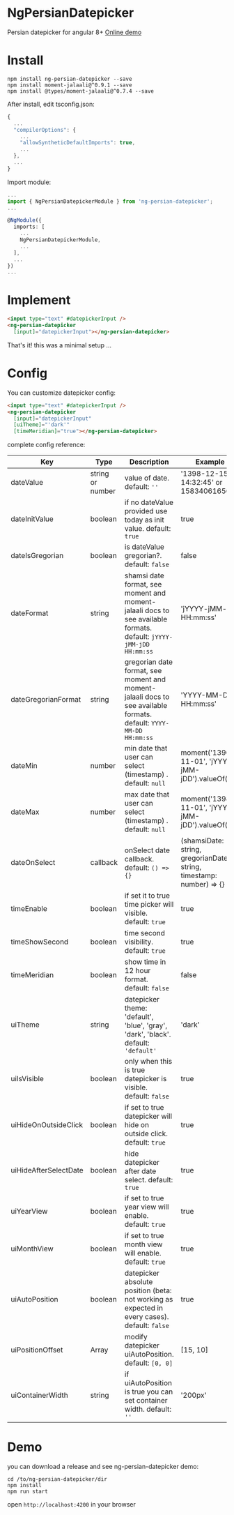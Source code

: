 # NgPersianDatepicker

Persian datepicker for angular 8+
[Online demo](https://saeed-pooyanfar.github.io/ng-persian-datepicker/)

# Install

```
npm install ng-persian-datepicker --save
npm install moment-jalaali@^0.9.1 --save
npm install @types/moment-jalaali@^0.7.4 --save
```

After install, edit tsconfig.json:

```javascript
{
  ...
  "compilerOptions": {
    ...
    "allowSyntheticDefaultImports": true,
    ...
  },
  ...
}
```

Import module:

```typescript
...
import { NgPersianDatepickerModule } from 'ng-persian-datepicker';
...

@NgModule({
  imports: [
    ...
    NgPersianDatepickerModule,
    ...
  ],
  ...
})
...
```

# Implement

```html
<input type="text" #datepickerInput />
<ng-persian-datepicker
  [input]="datepickerInput"></ng-persian-datepicker>
```

That's it! this was a minimal setup ...

# Config

You can customize datepicker config:

```html
<input type="text" #datepickerInput />
<ng-persian-datepicker
  [input]="datepickerInput"
  [uiTheme]="'dark'"
  [timeMeridian]="true"></ng-persian-datepicker>
```

complete config reference:

| Key                    | Type             | Description                                                                                                        | Example                                                                |
| ---------------------- | ---------------- | ------------------------------------------------------------------------------------------------------------------ | ---------------------------------------------------------------------- |
| dateValue              | string or number | value of date. default: `''`                                                                                       | '1398-12-15 14:32:45' or 1583406165000                                 |
| dateInitValue          | boolean          | if no dateValue provided use today as init value. default: `true`                                                  | true                                                                   |
| dateIsGregorian        | boolean          | is dateValue gregorian?. default: `false`                                                                          | false                                                                  |
| dateFormat             | string           | shamsi date format, see moment and moment-jalaali docs to see available formats. default: `jYYYY-jMM-jDD HH:mm:ss` | 'jYYYY-jMM-jDD HH:mm:ss'                                               |
| dateGregorianFormat    | string           | gregorian date format, see moment and moment-jalaali docs to see available formats. default: `YYYY-MM-DD HH:mm:ss` | 'YYYY-MM-DD HH:mm:ss'                                                  |
| dateMin                | number           | min date that user can select (timestamp) . default: `null`                                                        | moment('1396-11-01', 'jYYYY-jMM-jDD').valueOf()                        |
| dateMax                | number           | max date that user can select (timestamp) . default: `null`                                                        | moment('1398-11-01', 'jYYYY-jMM-jDD').valueOf()                        |
| dateOnSelect           | callback         | onSelect date callback. default: `() => {}`                                                                        | (shamsiDate: string, gregorianDate: string, timestamp: number) => {}   |
| timeEnable             | boolean          | if set it to true time picker will visible. default: `true`                                                        | true                                                                   |
| timeShowSecond         | boolean          | time second visibility. default: `true`                                                                            | true                                                                   |
| timeMeridian           | boolean          | show time in 12 hour format. default: `false`                                                                      | false                                                                  |
| uiTheme                | string           | datepicker theme: 'default', 'blue', 'gray', 'dark', 'black'. default: `'default'`                                 | 'dark'                                                                 |
| uiIsVisible            | boolean          | only when this is true datepicker is visible. default: `false`                                                     | true                                                                   |
| uiHideOnOutsideClick   | boolean          | if set to true datepicker will hide on outside click. default: `true`                                              | true                                                                   |
| uiHideAfterSelectDate  | boolean          | hide datepicker after date select. default: `true`                                                                 | true                                                                   |
| uiYearView             | boolean          | if set to true year view will enable. default: `true`                                                              | true                                                                   |
| uiMonthView            | boolean          | if set to true month view will enable. default: `true`                                                             | true                                                                   |
| uiAutoPosition         | boolean          | datepicker absolute position (beta: not working as expected in every cases). default: `false`                      | true                                                                   |
| uiPositionOffset       | Array<number>    | modify datepicker uiAutoPosition. default: `[0, 0]`                                                                | [15, 10]                                                               |
| uiContainerWidth       | string           | if uiAutoPosition is true you can set container width. default: `''`                                               | '200px'                                                                |

# Demo

you can download a release and see ng-persian-datepicker demo:

```
cd /to/ng-persian-datepicker/dir
npm install
npm run start
```

open `http://localhost:4200` in your browser
